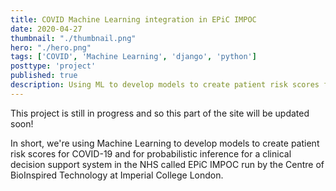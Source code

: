 ```yaml
---
title: COVID Machine Learning integration in EPiC IMPOC
date: 2020-04-27
thumbnail: "./thumbnail.png"
hero: "./hero.png"
tags: ['COVID', 'Machine Learning', 'django', 'python']
posttype: 'project'
published: true
description: Using ML to develop models to create patient risk scores for COVID-19 for a clinical decision support system in the NHS called EPiC IMPOC.
---
```


This project is still in progress and so this part of the site will be updated soon!

In short, we're using Machine Learning to develop models to create patient risk scores for COVID-19 and for probabilistic inference for a clinical decision support system in the NHS called EPiC IMPOC run by the Centre of BioInspired Technology at Imperial College London.